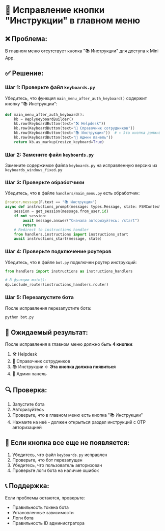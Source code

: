 # 🔧 Исправление кнопки "Инструкции" в главном меню

## ❌ Проблема:
В главном меню отсутствует кнопка "📚 Инструкции" для доступа к Mini App.

## ✅ Решение:

### **Шаг 1: Проверьте файл `keyboards.py`**

Убедитесь, что функция `main_menu_after_auth_keyboard()` содержит кнопку "📚 Инструкции":

```python
def main_menu_after_auth_keyboard():
    kb = ReplyKeyboardBuilder()
    kb.row(KeyboardButton(text="🛠 Helpdesk"))
    kb.row(KeyboardButton(text="👤 Справочник сотрудников"))
    kb.row(KeyboardButton(text="📚 Инструкции"))  # ← Эта кнопка должна быть
    kb.row(KeyboardButton(text="🔧 Админ панель"))
    return kb.as_markup(resize_keyboard=True)
```

### **Шаг 2: Замените файл `keyboards.py`**

Замените содержимое файла `keyboards.py` на исправленную версию из `keyboards_windows_fixed.py`

### **Шаг 3: Проверьте обработчики**

Убедитесь, что в файле `handlers/main_menu.py` есть обработчик:

```python
@router.message(F.text == "📚 Инструкции")
async def instructions_prompt(message: types.Message, state: FSMContext):
    session = get_session(message.from_user.id)
    if not session:
        await message.answer("Сначала авторизуйтесь: /start")
        return
    # Redirect to instructions handler
    from handlers.instructions import instructions_start
    await instructions_start(message, state)
```

### **Шаг 4: Проверьте подключение роутеров**

Убедитесь, что в файле `bot.py` подключен роутер инструкций:

```python
from handlers import instructions as instructions_handlers

# В функции main():
dp.include_router(instructions_handlers.router)
```

### **Шаг 5: Перезапустите бота**

После исправления перезапустите бота:

```cmd
python bot.py
```

## 🎯 **Ожидаемый результат:**

После исправления в главном меню должно быть **4 кнопки**:

1. 🛠 Helpdesk
2. 👤 Справочник сотрудников  
3. 📚 Инструкции ← **Эта кнопка должна появиться**
4. 🔧 Админ панель

## 🔍 **Проверка:**

1. Запустите бота
2. Авторизуйтесь
3. Проверьте, что в главном меню есть кнопка "📚 Инструкции"
4. Нажмите на неё - должен открыться раздел инструкций с OTP авторизацией

## 🚨 **Если кнопка все еще не появляется:**

1. Убедитесь, что файл `keyboards.py` исправлен
2. Проверьте, что бот перезапущен
3. Убедитесь, что пользователь авторизован
4. Проверьте логи бота на наличие ошибок

## 📞 **Поддержка:**

Если проблемы остаются, проверьте:
- Правильность токена бота
- Установленные зависимости
- Логи бота
- Правильность ID администратора
